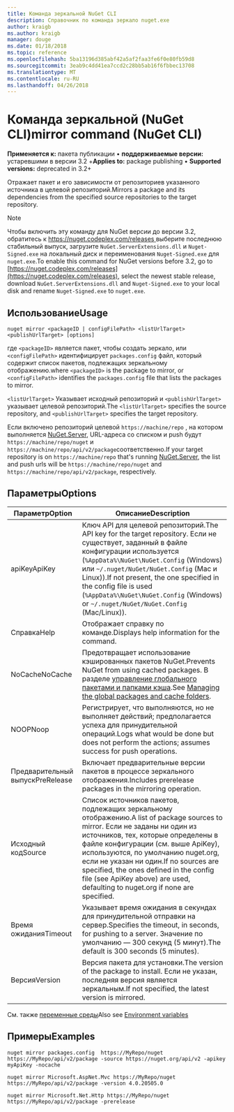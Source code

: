 ```yaml
---
title: Команда зеркальной NuGet CLI
description: Справочник по команда зеркало nuget.exe
author: kraigb
ms.author: kraigb
manager: douge
ms.date: 01/18/2018
ms.topic: reference
ms.openlocfilehash: 5ba13196d385abf42a5af2faa3fe6f0e80fb59d8
ms.sourcegitcommit: 3eab9c4dd41ea7ccd2c28bb5ab16f6fbbec13708
ms.translationtype: MT
ms.contentlocale: ru-RU
ms.lasthandoff: 04/26/2018
---
```

# <a name="mirror-command-nuget-cli"></a><span data-ttu-id="c3b27-103">Команда зеркальной (NuGet CLI)</span><span class="sxs-lookup"><span data-stu-id="c3b27-103">mirror command (NuGet CLI)</span></span>

<span data-ttu-id="c3b27-104">**Применяется к:** пакета публикации &bullet; **поддерживаемые версии:** устаревшими в версии 3.2 +</span><span class="sxs-lookup"><span data-stu-id="c3b27-104">**Applies to:** package publishing &bullet; **Supported versions:** deprecated in 3.2+</span></span>

<span data-ttu-id="c3b27-105">Отражает пакет и его зависимости от репозиториев указанного источника в целевой репозиторий.</span><span class="sxs-lookup"><span data-stu-id="c3b27-105">Mirrors a package and its dependencies from the specified source repositories to the target repository.</span></span>

> [!NOTE]
> <span data-ttu-id="c3b27-106">Чтобы включить эту команду для NuGet версии до версии 3.2, обратитесь к [ https://nuget.codeplex.com/releases ](https://nuget.codeplex.com/releases)выберите последнюю стабильный выпуск, загрузите `NuGet.ServerExtensions.dll` и `Nuget-Signed.exe` на локальный диск и переименования `Nuget-Signed.exe` для `nuget.exe`.</span><span class="sxs-lookup"><span data-stu-id="c3b27-106">To enable this command for NuGet versions before 3.2, go to [https://nuget.codeplex.com/releases](https://nuget.codeplex.com/releases), select the newest stable release, download `NuGet.ServerExtensions.dll` and `Nuget-Signed.exe` to your local disk and rename `Nuget-Signed.exe` to `nuget.exe`.</span></span>

## <a name="usage"></a><span data-ttu-id="c3b27-107">Использование</span><span class="sxs-lookup"><span data-stu-id="c3b27-107">Usage</span></span>

```cli
nuget mirror <packageID | configFilePath> <listUrlTarget> <publishUrlTarget> [options]
```

<span data-ttu-id="c3b27-108">где `<packageID>` является пакет, чтобы создать зеркало, или `<configFilePath>` идентифицирует `packages.config` файл, который содержит список пакетов, подлежащих зеркальному отображению.</span><span class="sxs-lookup"><span data-stu-id="c3b27-108">where `<packageID>` is the package to mirror, or `<configFilePath>` identifies the `packages.config` file that lists the packages to mirror.</span></span>

<span data-ttu-id="c3b27-109">`<listUrlTarget>` Указывает исходный репозиторий и `<publishUrlTarget>` указывает целевой репозиторий.</span><span class="sxs-lookup"><span data-stu-id="c3b27-109">The `<listUrlTarget>` specifies the source repository, and `<publishUrlTarget>` specifies the target repository.</span></span>

<span data-ttu-id="c3b27-110">Если включено репозиторий целевой `https://machine/repo` , на котором выполняется [NuGet.Server](../hosting-packages/nuget-server.md), URL-адреса со списком и push будут `https://machine/repo/nuget` и `https://machine/repo/api/v2/package`соответственно.</span><span class="sxs-lookup"><span data-stu-id="c3b27-110">If your target repository is on `https://machine/repo` that's running [NuGet.Server](../hosting-packages/nuget-server.md), the list and push urls will be `https://machine/repo/nuget` and `https://machine/repo/api/v2/package`, respectively.</span></span>

## <a name="options"></a><span data-ttu-id="c3b27-111">Параметры</span><span class="sxs-lookup"><span data-stu-id="c3b27-111">Options</span></span>

| <span data-ttu-id="c3b27-112">Параметр</span><span class="sxs-lookup"><span data-stu-id="c3b27-112">Option</span></span> | <span data-ttu-id="c3b27-113">Описание</span><span class="sxs-lookup"><span data-stu-id="c3b27-113">Description</span></span> |
| --- | --- |
| <span data-ttu-id="c3b27-114">apiKey</span><span class="sxs-lookup"><span data-stu-id="c3b27-114">ApiKey</span></span> | <span data-ttu-id="c3b27-115">Ключ API для целевой репозиторий.</span><span class="sxs-lookup"><span data-stu-id="c3b27-115">The API key for the target repository.</span></span> <span data-ttu-id="c3b27-116">Если не существует, заданный в файле конфигурации используется (`%AppData%\NuGet\NuGet.Config` (Windows) или `~/.nuget/NuGet/NuGet.Config` (Mac и Linux)).</span><span class="sxs-lookup"><span data-stu-id="c3b27-116">If not present,  the one specified in the config file is used (`%AppData%\NuGet\NuGet.Config` (Windows) or `~/.nuget/NuGet/NuGet.Config` (Mac/Linux)).</span></span> |
| <span data-ttu-id="c3b27-117">Справка</span><span class="sxs-lookup"><span data-stu-id="c3b27-117">Help</span></span> | <span data-ttu-id="c3b27-118">Отображает справку по команде.</span><span class="sxs-lookup"><span data-stu-id="c3b27-118">Displays help information for the command.</span></span> |
| <span data-ttu-id="c3b27-119">NoCache</span><span class="sxs-lookup"><span data-stu-id="c3b27-119">NoCache</span></span> | <span data-ttu-id="c3b27-120">Предотвращает использование кэшированных пакетов NuGet.</span><span class="sxs-lookup"><span data-stu-id="c3b27-120">Prevents NuGet from using cached packages.</span></span> <span data-ttu-id="c3b27-121">В разделе [управление глобального пакетами и папками кэша](../consume-packages/managing-the-global-packages-and-cache-folders.md).</span><span class="sxs-lookup"><span data-stu-id="c3b27-121">See [Managing the global packages and cache folders](../consume-packages/managing-the-global-packages-and-cache-folders.md).</span></span> |
| <span data-ttu-id="c3b27-122">NOOP</span><span class="sxs-lookup"><span data-stu-id="c3b27-122">Noop</span></span> | <span data-ttu-id="c3b27-123">Регистрирует, что выполняются, но не выполняет действий; предполагается успеха для принудительной операций.</span><span class="sxs-lookup"><span data-stu-id="c3b27-123">Logs what would be done but does not perform the actions; assumes success for push operations.</span></span> |
| <span data-ttu-id="c3b27-124">Предварительный выпуск</span><span class="sxs-lookup"><span data-stu-id="c3b27-124">PreRelease</span></span> | <span data-ttu-id="c3b27-125">Включает предварительные версии пакетов в процессе зеркального отображения.</span><span class="sxs-lookup"><span data-stu-id="c3b27-125">Includes prerelease packages in the mirroring operation.</span></span> |
| <span data-ttu-id="c3b27-126">Исходный код</span><span class="sxs-lookup"><span data-stu-id="c3b27-126">Source</span></span> | <span data-ttu-id="c3b27-127">Список источников пакетов, подлежащих зеркальному отображению.</span><span class="sxs-lookup"><span data-stu-id="c3b27-127">A list of package sources to mirror.</span></span> <span data-ttu-id="c3b27-128">Если не заданы ни один из источников, тех, которые определены в файле конфигурации (см. выше ApiKey), используются, по умолчанию nuget.org, если не указан ни один.</span><span class="sxs-lookup"><span data-stu-id="c3b27-128">If no sources are specified, the ones defined in the config file (see ApiKey above) are used, defaulting to nuget.org if none are specified.</span></span> |
| <span data-ttu-id="c3b27-129">Время ожидания</span><span class="sxs-lookup"><span data-stu-id="c3b27-129">Timeout</span></span> | <span data-ttu-id="c3b27-130">Указывает время ожидания в секундах для принудительной отправки на сервер.</span><span class="sxs-lookup"><span data-stu-id="c3b27-130">Specifies the timeout, in seconds, for pushing to a server.</span></span> <span data-ttu-id="c3b27-131">Значение по умолчанию — 300 секунд (5 минут).</span><span class="sxs-lookup"><span data-stu-id="c3b27-131">The default is 300 seconds (5 minutes).</span></span> |
| <span data-ttu-id="c3b27-132">Версия</span><span class="sxs-lookup"><span data-stu-id="c3b27-132">Version</span></span> | <span data-ttu-id="c3b27-133">Версия пакета для установки.</span><span class="sxs-lookup"><span data-stu-id="c3b27-133">The version of the package to install.</span></span> <span data-ttu-id="c3b27-134">Если не указан, последняя версия является зеркальным.</span><span class="sxs-lookup"><span data-stu-id="c3b27-134">If not specified, the latest version is mirrored.</span></span> |

<span data-ttu-id="c3b27-135">См. также [переменные среды](cli-ref-environment-variables.md)</span><span class="sxs-lookup"><span data-stu-id="c3b27-135">Also see [Environment variables](cli-ref-environment-variables.md)</span></span>

## <a name="examples"></a><span data-ttu-id="c3b27-136">Примеры</span><span class="sxs-lookup"><span data-stu-id="c3b27-136">Examples</span></span>

```cli
nuget mirror packages.config  https://MyRepo/nuget https://MyRepo/api/v2/package -source https://nuget.org/api/v2 -apikey myApiKey -nocache

nuget mirror Microsoft.AspNet.Mvc https://MyRepo/nuget https://MyRepo/api/v2/package -version 4.0.20505.0

nuget mirror Microsoft.Net.Http https://MyRepo/nuget https://MyRepo/api/v2/package -prerelease
```

